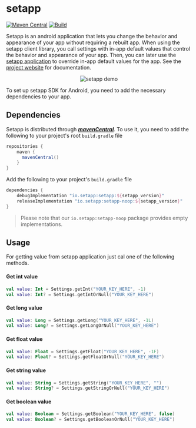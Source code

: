 # setapp
[![Maven Central](https://maven-badges.herokuapp.com/maven-central/io.setapp/setapp/badge.svg)](https://maven-badges.herokuapp.com/maven-central/io.setapp/setapp)
[![Build](https://github.com/setapp-io/setapp-android-sdk/actions/workflows/ci.yml/badge.svg)](https://github.com/setapp-io/setapp-android-sdk/actions/workflows/ci.yml)

Setapp is an android application that lets you change the behavior and appearance of your app without requiring a rebuilt app. When using the setapp client library, you call settings with in-app default values that control the behavior and appearance of your app. Then, you can later use the [setapp application](https://play.google.com/store/apps/details?id=io.setapp.android) to override in-app default values for the app. See the [project website](https://setapp.io/) for documentation.

<p align="center">
  <img src="https://setapp.io/images/workflow.gif" alt="setapp demo"/>
</p>

To set up setapp SDK for Android, you need to add the necessary dependencies to your app.

## Dependencies

Setapp is distributed through [***mavenCentral***](https://search.maven.org/artifact/io.setapp/setapp). To use it, you need to add the
following to your project's root `build.gradle` file

```groovy
repositories {
    maven {
      mavenCentral()
    }
}
```

Add the following to your project's `build.gradle` file

```groovy
dependencies {
    debugImplementation "io.setapp:setapp:${setapp_version}"
    releaseImplementation "io.setapp:setapp-noop:${setapp_version}"
}
```

> Please note that our `io.setapp:setapp-noop` package provides empty implementations.

## Usage

For getting value from setapp application just cal one of the following methods.

#### Get int value

```kotlin
val value: Int = Settings.getInt("YOUR_KEY_HERE", -1)
val value: Int? = Settings.getIntOrNull("YOUR_KEY_HERE")
```

#### Get long value

```kotlin
val value: Long = Settings.getLong("YOUR_KEY_HERE", -1L)
val value: Long? = Settings.getLongOrNull("YOUR_KEY_HERE")
```

#### Get float value

```kotlin
val value: Float = Settings.getFloat("YOUR_KEY_HERE", -1F)
val value: Float? = Settings.getFloatOrNull("YOUR_KEY_HERE")
```

#### Get string value

```kotlin
val value: String = Settings.getString("YOUR_KEY_HERE", "")
val value: String? = Settings.getStringOrNull("YOUR_KEY_HERE")
```

#### Get boolean value

```kotlin
val value: Boolean = Settings.getBoolean("YOUR_KEY_HERE", false)
val value: Boolean? = Settings.getBooleanOrNull("YOUR_KEY_HERE")
```
